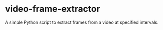 # video-frame-extractor
A simple Python script to extract frames from a video at specified intervals.
